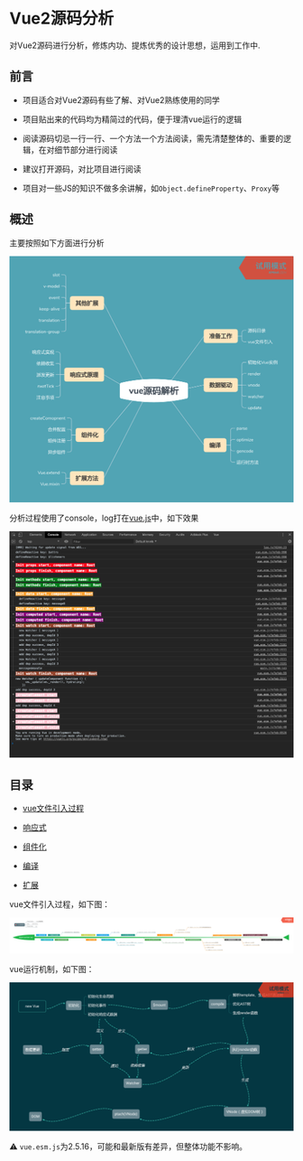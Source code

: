 # Vue2源码分析

对Vue2源码进行分析，修炼内功、提炼优秀的设计思想，运用到工作中.

## 前言

* 项目适合对Vue2源码有些了解、对Vue2熟练使用的同学

* 项目贴出来的代码均为精简过的代码，便于理清vue运行的逻辑

* 阅读源码切忌一行一行、一个方法一个方法阅读，需先清楚整体的、重要的逻辑，在对细节部分进行阅读

* 建议打开源码，对比项目进行阅读

* 项目对一些JS的知识不做多余讲解，如`Object.defineProperty`、`Proxy`等

## 概述

主要按照如下方面进行分析

![](./static/pipe.png)

分析过程使用了console，log打在[vue.js](./vue.js)中，如下效果

![](./static/console.png)

## 目录

* [vue文件引入过程](./docs/引入过程.md)

* [响应式](./docs/reactive/index.md)

* [组件化](./docs/components/index.md)

* [编译](./docs/parse/index.md)

* [扩展](./docs/extend/index.md)

vue文件引入过程，如下图：

![](./static/import.png)

vue运行机制，如下图：

![](./static/机制.png)

⚠️ `vue.esm.js`为2.5.16，可能和最新版有差异，但整体功能不影响。

